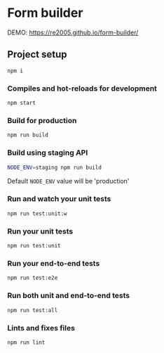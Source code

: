 # Form builder

DEMO: https://re2005.github.io/form-builder/

## Project setup
```
npm i
```

### Compiles and hot-reloads for development
```
npm start
```

### Build for production
```
npm run build
```

### Build using staging API
```sh
NODE_ENV=staging npm run build
```
Default `NODE_ENV` value will be 'production'

### Run and watch your unit tests
```
npm run test:unit:w
```

### Run your unit tests
```
npm run test:unit
```

### Run your end-to-end tests
```
npm run test:e2e
```

### Run both unit and end-to-end tests
```
npm run test:all
```

### Lints and fixes files
```
npm run lint
```
